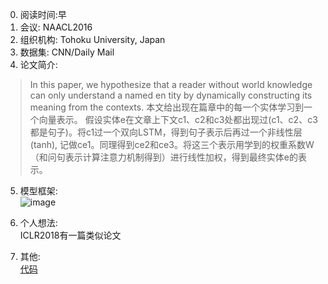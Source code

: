 0. 阅读时间:早
1. 会议:  NAACL2016
2. 组织机构: Tohoku University, Japan  
3. 数据集:  CNN/Daily Mail
4. 论文简介: 
> In this paper, we hypothesize that a reader without world knowledge can only understand a named en
tity by dynamically constructing its meaning from the contexts.
本文给出现在篇章中的每一个实体学习到一个向量表示。
假设实体e在文章上下文c1、c2和c3处都出现过(c1、c2、c3都是句子)。将c1过一个双向LSTM，得到句子表示后再过一个非线性层(tanh),
记做ce1。同理得到ce2和ce3。将这三个表示用学到的权重系数W（和问句表示计算注意力机制得到）进行线性加权，得到最终实体e的表示。

5. 模型框架:  
![image]()

6. 个人想法:  
ICLR2018有一篇类似论文

7. 其他:  
[代码](https://github.com/soskek/der-network)
